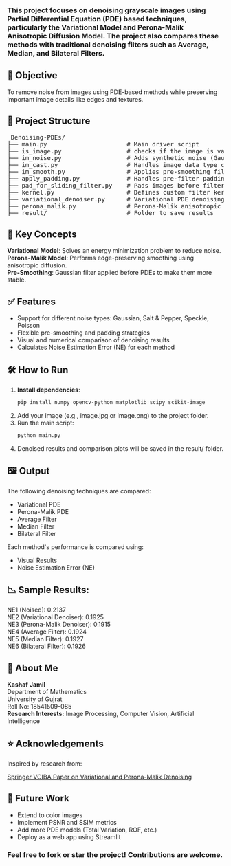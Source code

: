 ### This project focuses on denoising grayscale images using Partial Differential Equation (PDE) based techniques, particularly the Variational Model and Perona-Malik Anisotropic Diffusion Model. The project also compares these methods with traditional denoising filters such as Average, Median, and Bilateral Filters.

## 📌 Objective

To remove noise from images using PDE-based methods while preserving important image details like edges and textures.

## 📁 Project Structure

<pre> Denoising-PDEs/
├── main.py                      # Main driver script
├── is_image.py                  # checks if the image is valid
├── im_noise.py                  # Adds synthetic noise (Gaussian, Salt & Pepper, etc.)
├── im_cast.py                   # Handles image data type conversions
├── im_smooth.py                 # Applies pre-smoothing filters
├── apply_padding.py             # Handles pre-filter padding
├── pad_for_sliding_filter.py    # Pads images before filtering
├── kernel.py                    # Defines custom filter kernels (Gaussian, Laplacian, etc.)     
├── variational_denoiser.py      # Variational PDE denoising
├── perona_malik.py              # Perona-Malik anisotropic diffusion denoising
├── result/                      # Folder to save results </pre>

## 🧠 Key Concepts

**Variational Model**: Solves an energy minimization problem to reduce noise.  
**Perona-Malik Model**: Performs edge-preserving smoothing using anisotropic diffusion.  
**Pre-Smoothing**: Gaussian filter applied before PDEs to make them more stable.

## ✅ Features

- Support for different noise types: Gaussian, Salt & Pepper, Speckle, Poisson  
- Flexible pre-smoothing and padding strategies  
- Visual and numerical comparison of denoising results  
- Calculates Noise Estimation Error (NE) for each method

## 🛠️ How to Run

1. **Install dependencies**:  
   ```bash
   pip install numpy opencv-python matplotlib scipy scikit-image
2. Add your image (e.g., image.jpg or image.png) to the project folder.
3. Run the main script:
   ```bash
   python main.py
4. Denoised results and comparison plots will be saved in the result/ folder.

## 🖼️ Output

The following denoising techniques are compared:

- Variational PDE  
- Perona-Malik PDE  
- Average Filter  
- Median Filter  
- Bilateral Filter  

Each method's performance is compared using:

- Visual Results  
- Noise Estimation Error (NE)


## 📉 Sample Results:

NE1 (Noised): 0.2137  
NE2 (Variational Denoiser): 0.1925  
NE3 (Perona-Malik Denoiser): 0.1915  
NE4 (Average Filter): 0.1924  
NE5 (Median Filter): 0.1927  
NE6 (Bilateral Filter): 0.1926

## 👤 About Me

**Kashaf Jamil**  
Department of Mathematics  
University of Gujrat  
Roll No: 18541509-085  
**Research Interests:** Image Processing, Computer Vision, Artificial Intelligence

## ⭐ Acknowledgements

Inspired by research from:

 [Springer VCIBA Paper on Variational and Perona-Malik Denoising](https://vciba.springeropen.com/articles/10.1186/s42492-019-0016-7)

## 🧠 Future Work

- Extend to color images  
- Implement PSNR and SSIM metrics  
- Add more PDE models (Total Variation, ROF, etc.)  
- Deploy as a web app using Streamlit

### Feel free to fork or star the project! Contributions are welcome.
